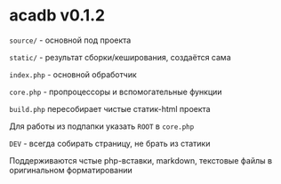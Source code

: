 # acadb v0.1.2

`source/` - основной под проекта

`static/` - результат сборки/кеширования, создаётся сама

`index.php` - основной обработчик

`core.php` - пропроцессоры и вспомогательные функции

`build.php` пересобирает чистые статик-html проекта

Для работы из подпапки указать `ROOT` в `core.php`

`DEV` - всегда собирать страницу, не брать из статики

Поддерживаются чстые php-вставки, markdown, текстовые файлы в оригинальном форматировании